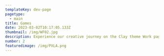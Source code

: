 ```yaml
---
templateKey: dev-page
pagetype:
  - main
title: Games
date: 2023-03-02T10:17:05.133Z
thumbnail: /img/WF02.jpg
description: Experience our creative journey on the Clay theme Work page. Explore our portfolio and witness the artistry behind our projects.
number: 2
featuredimage: /img/PXLA.png
---
```



